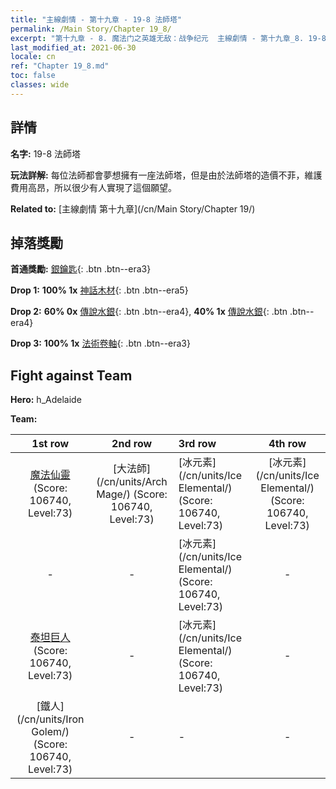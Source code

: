 ```yaml
---
title: "主線劇情 - 第十九章 - 19-8 法師塔"
permalink: /Main Story/Chapter 19_8/
excerpt: "第十九章 - 8. 魔法门之英雄无敌：战争纪元  主線劇情 - 第十九章_8. 19-8 法師塔"
last_modified_at: 2021-06-30
locale: cn
ref: "Chapter 19_8.md"
toc: false
classes: wide
---
```


## 詳情

 **名字:** 19-8 法師塔

 **玩法詳解:** 每位法師都會夢想擁有一座法師塔，但是由於法師塔的造價不菲，維護費用高昂，所以很少有人實現了這個願望。

 **Related to:** [主線劇情 第十九章](/cn/Main Story/Chapter 19/)

## 掉落獎勵

 **首通獎勵:** [銀鑰匙](/cn/Items/con_693/){: .btn .btn--era3}

 **Drop 1:** **100% 1x** [神話木材](/cn/Items/mat_62/){: .btn .btn--era5}

 **Drop 2:** **60% 0x** [傳說水銀](/cn/Items/mat_56/){: .btn .btn--era4}, **40% 1x** [傳說水銀](/cn/Items/mat_56/){: .btn .btn--era4}

 **Drop 3:** **100% 1x** [法術卷軸](/cn/Items/con_694/){: .btn .btn--era3}


## Fight against Team
 **Hero:** h_Adelaide

 **Team:**


  | 1st row | 2nd row | 3rd row | 4th row |
  |:----:|:----:|:----|:----:|
  | [魔法仙靈](/cn/units/Sprite/) (Score: 106740, Level:73)  | [大法師](/cn/units/Arch Mage/) (Score: 106740, Level:73)  | [冰元素](/cn/units/Ice Elemental/) (Score: 106740, Level:73)  | [冰元素](/cn/units/Ice Elemental/) (Score: 106740, Level:73)  |
  | - | - | [冰元素](/cn/units/Ice Elemental/) (Score: 106740, Level:73)  | - |
  | [泰坦巨人](/cn/units/Giant/) (Score: 106740, Level:73)  | - | [冰元素](/cn/units/Ice Elemental/) (Score: 106740, Level:73)  | - |
  | [鐵人](/cn/units/Iron Golem/) (Score: 106740, Level:73)  | - | - | - |


